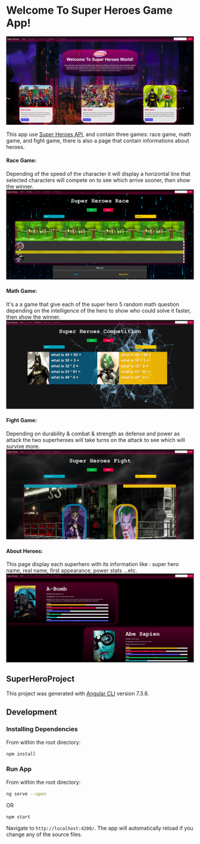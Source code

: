 # Welcome To Super Heroes Game App!

![Home Page](img/home-page.png)

This app use [Super Heroes API](https://akabab.github.io/superhero-api/api/all.json), and contain three games: race game, math game, and fight game, there is also a page that contain informations about heroes.

#### Race Game:

Depending of the speed of the character it will display a horizontal line that selected characters will compete on to see which arrive sooner, then show the winner.
![Race Game](img/race-game.png)

#### Math Game:

It's a a game that give each of the super hero 5 random math question depending on the intelligence of the hero to show who could solve it faster, then show the winner.
![Math Game](img/math-game.png)

#### Fight Game:

Depending on durability & combat & strength as defense and power as attack the two superheroes will take turns on the attack to see which will survive more.
![Fight Game](img/fight-game.png)

#### About Heroes:

This page display each superhero with its information like : super hero name, real name, first appearance, power stats …etc.
![About Heroes](img/about-heroes.png)

## SuperHeroProject

This project was generated with [Angular CLI](https://github.com/angular/angular-cli) version 7.3.8.

## Development

### Installing Dependencies

From within the root directory:

```sh
npm install
```

### Run App

From within the root directory:

```sh
ng serve --open
```

OR

```sh
npm start
```

Navigate to `http://localhost:4200/`. The app will automatically reload if you change any of the source files.
